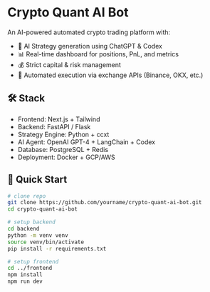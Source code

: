 # Crypto Quant AI Bot

An AI-powered automated crypto trading platform with:

- 🤖 AI Strategy generation using ChatGPT & Codex
- 📊 Real-time dashboard for positions, PnL, and metrics
- 💰 Strict capital & risk management
- 🔁 Automated execution via exchange APIs (Binance, OKX, etc.)

## 🛠 Stack

- Frontend: Next.js + Tailwind
- Backend: FastAPI / Flask
- Strategy Engine: Python + ccxt
- AI Agent: OpenAI GPT-4 + LangChain + Codex
- Database: PostgreSQL + Redis
- Deployment: Docker + GCP/AWS

## 🚀 Quick Start

```bash
# clone repo
git clone https://github.com/yourname/crypto-quant-ai-bot.git
cd crypto-quant-ai-bot

# setup backend
cd backend
python -m venv venv
source venv/bin/activate
pip install -r requirements.txt

# setup frontend
cd ../frontend
npm install
npm run dev
